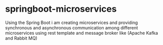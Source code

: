 # springboot-microservices
 Using the Spring Boot i am creating microservices and providing synchronous and asynchronous communication among different microservices using rest template and message broker 
 like (Apache Kafka and Rabbit MQ)
